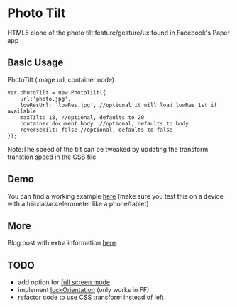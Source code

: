 Photo Tilt
=========

HTML5 clone of the photo tilt feature/gesture/ux found in Facebook's Paper app

Basic Usage
-----
PhotoTilt (image url, container node)
```
var photoTilt = new PhotoTilt({
	url:'photo.jpg',
	lowResUrl: 'lowRes.jpg', //optional it will load lowRes 1st if available
	maxTilt: 18, //optional, defaults to 20
	container:document.body  //optional, defaults to body
	reverseTilt: false //optional, defaults to false
});
```
Note:The speed of the tilt can be tweaked by updating the transform transtion speed in the CSS file

Demo
----
You can find a working example [here](http://s3.jt.io/tilt/index.html) (make sure you test this on a device with a triaxial/accelerometer like a phone/tablet)

More
----
Blog post with extra information [here](http://jt.io/2014/photo-tilt/).

TODO
----

* add option for [full screen mode](https://developer.mozilla.org/en-US/docs/Web/Guide/API/DOM/Using_full_screen_mode)
* implement [lockOrientation](https://developer.mozilla.org/en-US/docs/Web/API/Screen.lockOrientation) (only works in FF)
* refactor code to use CSS transform instead of left

